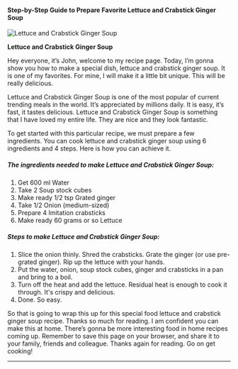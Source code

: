             

#### Step-by-Step Guide to Prepare Favorite Lettuce and Crabstick Ginger Soup

![Lettuce and Crabstick Ginger Soup](https://img-global.cpcdn.com/recipes/4609610955620352/751x532cq70/lettuce-and-crabstick-ginger-soup-recipe-main-photo.jpg)

**Lettuce and Crabstick Ginger Soup**

Hey everyone, it’s John, welcome to my recipe page. Today, I’m gonna show you how to make a special dish, lettuce and crabstick ginger soup. It is one of my favorites. For mine, I will make it a little bit unique. This will be really delicious.

Lettuce and Crabstick Ginger Soup is one of the most popular of current trending meals in the world. It’s appreciated by millions daily. It is easy, it’s fast, it tastes delicious. Lettuce and Crabstick Ginger Soup is something that I have loved my entire life. They are nice and they look fantastic.

To get started with this particular recipe, we must prepare a few ingredients. You can cook lettuce and crabstick ginger soup using 6 ingredients and 4 steps. Here is how you can achieve it.

##### The ingredients needed to make Lettuce and Crabstick Ginger Soup:

1.  Get 600 ml Water
2.  Take 2 Soup stock cubes
3.  Make ready 1/2 tsp Grated ginger
4.  Take 1/2 Onion (medium-sized)
5.  Prepare 4 Imitation crabsticks
6.  Make ready 60 grams or so Lettuce

##### Steps to make Lettuce and Crabstick Ginger Soup:

1.  Slice the onion thinly. Shred the crabsticks. Grate the ginger (or use pre-grated ginger). Rip up the lettuce with your hands.
2.  Put the water, onion, soup stock cubes, ginger and crabsticks in a pan and bring to a boil.
3.  Turn off the heat and add the lettuce. Residual heat is enough to cook it through. It's crispy and delicious.
4.  Done. So easy.

So that is going to wrap this up for this special food lettuce and crabstick ginger soup recipe. Thanks so much for reading. I am confident you can make this at home. There’s gonna be more interesting food in home recipes coming up. Remember to save this page on your browser, and share it to your family, friends and colleague. Thanks again for reading. Go on get cooking!

* * *